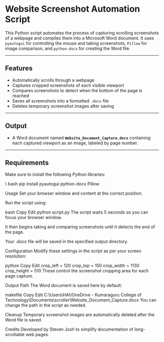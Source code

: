 # Website Screenshot Automation Script

This Python script automates the process of capturing scrolling screenshots of a webpage and compiles them into a Microsoft Word document. It uses `pyautogui` for controlling the mouse and taking screenshots, `Pillow` for image comparison, and `python-docx` for creating the Word file.

---

## Features

- Automatically scrolls through a webpage
- Captures cropped screenshots of each visible viewport
- Compares screenshots to detect when the bottom of the page is reached
- Saves all screenshots into a formatted `.docx` file
- Deletes temporary screenshot images after saving

---

## Output

- A Word document named **`Website_Document_Capture.docx`** containing each captured viewport as an image, labeled by page number.

---

##  Requirements

Make sure to install the following Python libraries:

\\ bash
pip install pyautogui python-docx Pillow


Usage
Set your browser window and content at the correct position.

Run the script using:

bash
Copy
Edit
python script.py
The script waits 5 seconds so you can focus your browser window.

It then begins taking and comparing screenshots until it detects the end of the page.

Your .docx file will be saved in the specified output directory.

Configuration
Modify these settings in the script as per your screen resolution:

python
Copy
Edit
crop_left = 120
crop_top = 150
crop_width = 1130
crop_height = 510
These control the screenshot cropping area for each page capture.

Output Path
The Word document is saved here by default:

makefile
Copy
Edit
C:\Users\HAI\OneDrive - Kumaraguru College of Technology\Documents\scroller\Website_Document_Capture.docx
You can change the path in the script as needed.

Cleanup
Temporary screenshot images are automatically deleted after the Word file is saved.

Credits
Developed by Steven Josh to simplify documentation of long-scrollable web pages.

